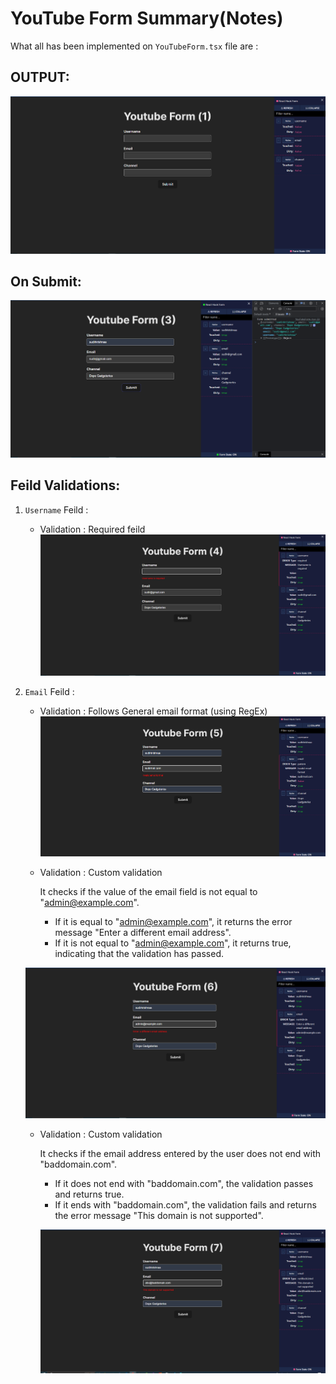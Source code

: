 # YouTube Form Summary(Notes)

What all has been implemented on `YouTubeForm.tsx` file are :

## OUTPUT:

![Alt text](../assets/yt-form/yt-form-output.png)

## On Submit:

![Alt text](../assets/yt-form/yt-form-submit.png)

## Feild Validations:

1. `Username` Feild :

   - Validation : Required feild
     ![Alt text](../assets/yt-form/image.png)

2. `Email` Feild :

   - Validation : Follows General email format (using RegEx)
     ![Alt text](../assets/yt-form/image-1.png)

   - Validation : Custom validation

     It checks if the value of the email field is not equal to "admin@example.com".
     - If it is equal to "admin@example.com", it returns the error message "Enter a different email address".
     - If it is not equal to "admin@example.com", it returns true, indicating that the validation has passed.

   ![Alt text](../assets/yt-form/image-2.png)

   - Validation : Custom validation

     It checks if the email address entered by the user does not end with "baddomain.com". 
     - If it does not end with "baddomain.com", the validation passes and returns true. 
     - If it ends with "baddomain.com", the validation fails and returns the error message "This domain is not supported".

     ![Alt text](../assets/yt-form/image-3.png)

